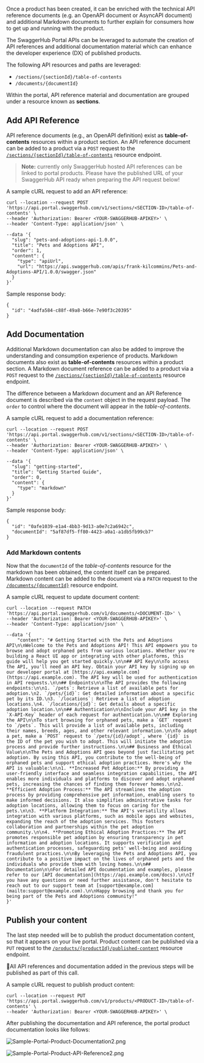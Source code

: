 Once a product has been created, it can be enriched with the technical API reference documents (e.g. an OpenAPI document or AsyncAPI document) and additional Markdown documents to further explain for consumers how to get up and running with the product.

The SwaggerHub Portal APIs can be leveraged to automate the creation of API references and additional documentation material which can enhance the developer experience (DX) of published products.

The following API resources and paths are leveraged:

* `/sections/{sectionId}/table-of-contents`
* `/documents/{documentId}`

Within the portal, API reference material and documentation are grouped under a resource known as **sections**. 

## Add API Reference

API reference documents (e.g., an OpenAPI definition) exist as **table-of-contents** resources within a product section. An API reference document can be added to a product via a `POST` request to the [`/sections/{sectionId}/table-of-contents`](https://frankkilcommins.portal.swaggerhub.com/swaggerhub-portal/default/swaggerhub-portal-api#/Content-Table-of-Contents/createTableOfContentsEntry) resource endpoint.

> **Note:** currently only SwaggerHub hosted API references can be linked to portal products. Please have the published URL of your SwaggerHub API ready when preparing the API request below!

A sample cURL request to add an API reference:

```
curl --location --request POST 'https://api.portal.swaggerhub.com/v1/sections/<SECTION-ID>/table-of-contents' \
--header 'Authorization: Bearer <YOUR-SWAGGERHUB-APIKEY>' \
--header 'Content-Type: application/json' \

--data '{
  "slug": "pets-and-adoptions-api-1.0.0",
  "title": "Pets and Adoptions API",
  "order": 1,
  "content": {
    "type": "apiUrl",
    "url": "https://api.swaggerhub.com/apis/frank-kilcommins/Pets-and-Adoptions-API/1.0.0/swagger.json"
  } 
}'
```

Sample response body:

```
{
  "id": "4adfa584-c88f-49a8-b66e-7e90f3c20395"
}
```

## Add Documentation

Additional Markdown documentation can also be added to improve the understanding and consumption experience of products. Markdown documents also exist as **table-of-contents** resources within a product section. A Markdown document reference can be added to a product via a `POST` request to the [`/sections/{sectionId}/table-of-contents`](https://frankkilcommins.portal.swaggerhub.com/swaggerhub-portal/default/swaggerhub-portal-api#/Content-Table-of-Contents/createTableOfContentsEntry) resource endpoint.

The difference between a Markdown document and an API Reference document is described via the `content` object in the request payload. The `order` to control where the document will appear in the *table-of-contents*.

A sample cURL request to add a documentation reference:

```
curl --location --request POST 'https://api.portal.swaggerhub.com/v1/sections/<SECTION-ID>/table-of-contents' \
--header 'Authorization: Bearer <YOUR-SWAGGERHUB-APIKEY>' \
--header 'Content-Type: application/json' \

--data '{
  "slug": "getting-started",
  "title": "Getting Started Guide",
  "order": 0,
  "content": {
    "type": "markdown"
  } 
}'
```

Sample response body:

```
{
  "id": "0afe1039-e1a4-4bb3-9d13-a0e7c2a6942c",
  "documentId": "5af87df5-ff80-4423-a0a1-a1db5fb99cb7"
}
```

### Add Markdown contents

Now that the `documentId` of the *table-of-contents* resource for the markdown has been obtained, the content itself can be prepared. Markdown content can be added to the document via a `PATCH` request to the [`/documents/{documentId}`](https://frankkilcommins.portal.swaggerhub.com/swaggerhub-portal/default/swaggerhub-portal-api#/Content-Documents/patchDocument) resource endpoint.

A sample cURL request to update document content:

```
curl --location --request PATCH 'https://api.portal.swaggerhub.com/v1/documents/<DOCUMENT-ID>' \
--header 'Authorization: Bearer <YOUR-SWAGGERHUB-APIKEY>' \
--header 'Content-Type: application/json' \

--data '{
    "content": "# Getting Started with the Pets and Adoptions API\n\nWelcome to the Pets and Adoptions API! This API empowers you to browse and adopt orphaned pets from various locations. Whether you're building a React UI app or integrating with other platforms, this guide will help you get started quickly.\n\n## API Key\n\nTo access the API, you'll need an API key. Obtain your API key by signing up on our developer portal at [https://api.example.com](https://api.example.com). The API key will be used for authentication in API requests.\n\n## Endpoints\n\nThe API provides the following endpoints:\n\n1. `/pets`: Retrieve a list of available pets for adoption.\n2. `/pets/{id}`: Get detailed information about a specific pet by its ID.\n3. `/locations`: Retrieve a list of adoption locations.\n4. `/locations/{id}`: Get details about a specific adoption location.\n\n## Authentication\n\nInclude your API key in the `X-API-Key` header of each request for authentication.\n\n## Exploring the API\n\nTo start browsing for orphaned pets, make a `GET` request to `/pets`. This will provide a list of available pets, including their names, breeds, ages, and other relevant information.\n\nTo adopt a pet, make a `POST` request to `/pets/{id}/adopt`, where `{id}` is the ID of the pet you wish to adopt. This will initiate the adoption process and provide further instructions.\n\n## Business and Ethical Value\n\nThe Pets and Adoptions API goes beyond just facilitating pet adoption. By using this API, you contribute to the well-being of orphaned pets and support ethical adoption practices. Here's why the API is valuable:\n\n1. **Increased Pet Adoption:** By providing a user-friendly interface and seamless integration capabilities, the API enables more individuals and platforms to discover and adopt orphaned pets, increasing the chances of finding them forever homes.\n\n2. **Efficient Adoption Process:** The API streamlines the adoption process by providing comprehensive pet information, enabling users to make informed decisions. It also simplifies administrative tasks for adoption locations, allowing them to focus on caring for the pets.\n\n3. **Platform Integration:** The API's versatility allows integration with various platforms, such as mobile apps and websites, expanding the reach of the adoption services. This fosters collaboration and partnerships within the pet adoption community.\n\n4. **Promoting Ethical Adoption Practices:** The API promotes responsible pet adoption by ensuring transparency in pet information and adoption locations. It supports verification and authentication processes, safeguarding pets' well-being and avoiding fraudulent practices.\n\nBy leveraging the Pets and Adoptions API, you contribute to a positive impact on the lives of orphaned pets and the individuals who provide them with loving homes.\n\n## Documentation\n\nFor detailed API documentation and examples, please refer to our [API documentation](https://api.example.com/docs).\n\nIf you have any questions or need further assistance, don't hesitate to reach out to our support team at [support@example.com](mailto:support@example.com).\n\nHappy browsing and thank you for being part of the Pets and Adoptions community!"
}'
```

## Publish your content
The last step needed will be to publish the product documentation content, so that it appears on your live portal. Product content can be published via a `PUT` request to the [`/products/{productId}/published-content`](https://frankkilcommins.portal.swaggerhub.com/swaggerhub-portal/default/swaggerhub-portal-api#/Content-Publishing/publishContent) resource endpoint.

 🚧All API references and documentation added in the previous steps will be published as part of this call.

A sample cURL request to publish product content:
```cURL
curl --location --request PUT 'https://api.portal.swaggerhub.com/v1/products/<PRODUCT-ID>/table-of-contents' \
--header 'Authorization: Bearer <YOUR-SWAGGERHUB-APIKEY>' \
```

After publishing the documentation and API reference, the portal product documentation looks like follows:

![Sample-Portal-Product-Documentation2.png](./images/embedded/Sample-Portal-Product-Documentation2.png)

![Sample-Portal-Product-API-Reference2.png](./images/embedded/Sample-Portal-Product-API-Reference2.png)